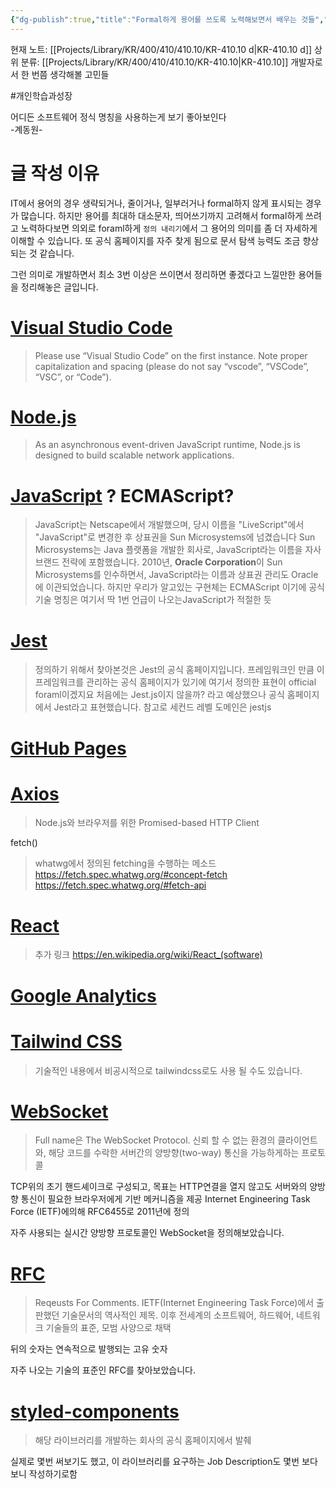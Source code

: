 ```yaml
---
{"dg-publish":true,"title":"Formal하게 용어를 쓰도록 노력해보면서 배우는 것들","description":"용어를 사용할 때 최대한 formal한 이름을 사용하는 것이 앞으로도 좋을 것 같아 정리하고자 리스트를 만들어본 글입니다.이 과정에서 formal의 기준을 정의하고, 해당 용어의 의미를 다시 한 번 되새겨보자는 의미도 담고 있습니다.","permalink":"/projects/library/kr/400/410/410-10/kr-410-10-d/","dgPassFrontmatter":true,"noteIcon":"0","created":"2025-02-15T00:31:24.442+09:00","updated":"2025-03-04T14:30:11.443+09:00"}
---
```


현재 노트: [[Projects/Library/KR/400/410/410.10/KR-410.10 d\|KR-410.10 d]] 
상위 분류: [[Projects/Library/KR/400/410/410.10/KR-410.10\|KR-410.10]] 개발자로서 한 번쯤 생각해볼 고민들

#개인학습과성장 
<p><span>어디든 소프트웨어 정식 명칭을 사용하는게 보기 좋아보인다<br>
-계동원-</span></p>



# 글 작성 이유
IT에서 용어의 경우 생략되거나, 줄이거나, 일부러거나 formal하지 않게 표시되는 경우가 많습니다.
하지만 용어를 최대하 대소문자, 띄어쓰기까지 고려해서 formal하게 쓰려고 노력하다보면 의외로 foraml하게 `정의 내리기`에서 그 용어의 의미를 좀 더 자세하게 이해할 수 있습니다. 또 공식 홈페이지를 자주 찾게 됨으로 문서 탐색 능력도 조금 향상 되는 것 같습니다.

그런 의미로 개발하면서 최소 3번 이상은 쓰이면서 정리하면 좋겠다고 느낄만한 용어들을 정리해놓은 글입니다.


# [Visual Studio Code](https://code.visualstudio.com/brand#:~:text=Brand%20name,-Things%20we're&text=Please%20use%20%E2%80%9CVisual%20Studio%20Code%E2%80%9D%20on%20the%20first%20instance.&text=Note%20proper%20capitalization%20and%20spacing,%2C%20or%20%E2%80%9CCode%E2%80%9D)
> Please use “Visual Studio Code” on the first instance.
> Note proper capitalization and spacing (please do not say “vscode”, “VSCode”, “VSC”, or “Code”).


# [Node.js](https://nodejs.org/en/about)
> As an asynchronous event-driven JavaScript runtime, Node.js is designed to build scalable network applications.


# [JavaScript](https://262.ecma-international.org/) ? ECMAScript?
> JavaScript는 Netscape에서 개발했으며, 당시 이름을 "LiveScript"에서 "JavaScript"로 변경한 후 상표권을 Sun Microsystems에 넘겼습니다
Sun Microsystems는 Java 플랫폼을 개발한 회사로, JavaScript라는 이름을 자사 브랜드 전략에 포함했습니다.
2010년, **Oracle Corporation**이 Sun Microsystems를 인수하면서, JavaScript라는 이름과 상표권 관리도 Oracle에 이관되었습니다.
하지만 우리가 알고있는 구현체는 ECMAScript 이기에 공식 기술 명칭은 여기서 딱 1번 언급이 나오는JavaScript가 적절한 듯


# [Jest](https://jestjs.io/)
> 정의하기 위해서 찾아본것은 Jest의 공식 홈페이지입니다. 프레임워크인 만큼 이 프레임워크를 관리하는 공식 홈페이지가 있기에 여기서 정의한 표현이 official foraml이겠지요
> 처음에는 Jest.js이지 않을까? 라고 예상했으나 공식 홈페이지에서 Jest라고 표현했습니다.
> 참고로 세컨드 레벨 도메인은 jestjs

# [GitHub Pages](https://pages.github.com/)


# [Axios](https://axios-http.com/docs/intro)
> Node.js와 브라우저를 위한 Promised-based HTTP Client



fetch()
> whatwg에서 정의된 fetching을 수행하는 메소드
https://fetch.spec.whatwg.org/#concept-fetch
https://fetch.spec.whatwg.org/#fetch-api



# [React](https://react.dev/)

> 추가 링크 https://en.wikipedia.org/wiki/React_(software)



#  [Google Analytics](https://developers.google.com/analytics)


# [Tailwind CSS](https://tailwindcss.com/brand)
> 기술적인 내용에서 비공시적으로 tailwindcss로도 사용 될 수도 있습니다.


# [WebSocket](https://www.ietf.org/rfc/rfc6455.txt)
> Full name은 The WebSocket Protocol. 신뢰 할 수 없는 환경의 클라이언트와, 해당 코드를 수락한 서버간의 양방향(two-way) 통신을 가능하게하는 프로토콜

TCP위의 초기 핸드셰이크로 구성되고, 목표는 HTTP연결을 열지 않고도 서버와의 양방향 통신이 필요한 브라우저에게 기반 메커니즘을 제공
Internet Engineering Task Force (IETF)에의해 RFC6455로 2011년에 정의

자주 사용되는 실시간 양방향 프로토콜인 WebSocket을 정의해보았습니다.


# [RFC](https://www.ietf.org/process/rfcs/)
> Reqeusts For Comments.  IETF(Internet Engineering Task Force)에서 출판했던 기술문서의 역사적인 제목. 이후 전세계의 소프트웨어, 하드웨어, 네트워크 기술들의 표준, 모범 사양으로 채택

뒤의 숫자는 연속적으로 발행되는 고유 숫자

자주 나오는 기술의 표준인 RFC를 찾아보았습니다.


# [styled-components](https://styled-components.com/)
> 해당 라이브러리를 개발하는 회사의 공식 홈페이지에서 발췌


실제로 몇번 써보기도 했고, 이 라이브러리를 요구하는 Job Description도 몇번 보다보니 작성하기로함
